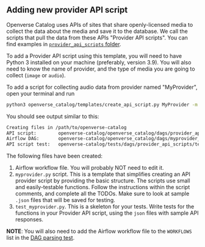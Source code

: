## Adding new provider API script

Openverse Catalog uses APIs of sites that share openly-licensed media to collect the data about the media and save it to the database.
We call the scripts that pull the data from these APIs "Provider API scripts".
You can find examples in [`provider_api_scripts` folder](../dags/providers/provider_api_scripts).

To add a Provider API script using this template, you will need to have Python 3 installed on your machine (preferably, version 3.9). You will also need to know the name of provider, and the type of media you are going to collect (`image` or `audio`).

To add a script for collecting audio data from provider named "MyProvider", open your terminal and run
```bash
python3 openverse_catalog/templates/create_api_script.py MyProvider -m audio
```
You should see output similar to this:
```bash
Creating files in /path/to/openverse-catalog
API script:        openverse-catalog/openverse_catalog/dags/provider_api_scripts/myprovider.py
Airflow DAG:       openverse-catalog/openverse_catalog/dags/myprovider_workflow.py
API script test:   openverse-catalog/tests/dags/provider_api_scripts/test_myprovider.py

```
The following files have been created:
1. Airflow workflow file. You will probably NOT need to edit it.
2. `myprovider.py` script. This is a template that  simplifies creating an API provider script by providing the basic structure. The scripts use small and easily-testable functions. Follow the instructions within the script comments, and complete all the TODOs. Make sure to look at sample `.json` files that will be saved for testing.
3. `test_myprovider.py`. This is a skeleton for your tests. Write tests for the functions in your Provider API script, using the `json` files with sample API responses.

**NOTE**: You will also need to add the Airflow workflow file to the `WORKFLOWS` list in the [DAG parsing test](../../tests/dags/test_dag_parsing.py).
